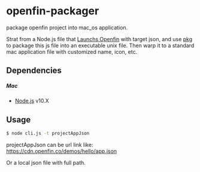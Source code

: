# openfin-packager
package openfin project into mac_os application.

Strat from a Node.js file that [Launchs Openfin](https://github.com/openfin/node-openfin-launcher) with target json, and use [pkg](https://github.com/zeit/pkg) to package this js file into an executable unix file. Then warp it to a standard mac application file with customized name, icon, etc.

## Dependencies

##### Mac

* [Node.js](https://nodejs.org/) v10.X

## Usage
```sh
$ node cli.js -t projectAppJson
```
projectAppJson can be url link like: https://cdn.openfin.co/demos/hello/app.json

Or a local json file with full path.